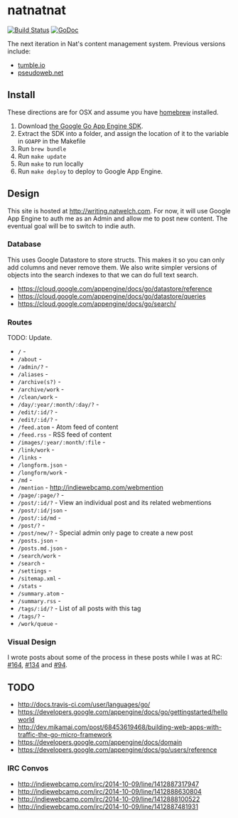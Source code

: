 # natnatnat

[![Build Status](https://travis-ci.org/icco/natnatnat.svg?branch=master)](https://travis-ci.org/icco/natnatnat) [![GoDoc](https://godoc.org/github.com/icco/natnatnat?status.svg)](https://godoc.org/github.com/icco/natnatnat)

The next iteration in Nat's content management system. Previous versions include:

 * [tumble.io](http://github.com/icco/tumble)
 * [pseudoweb.net](http://github.com/icco/pseudoweb)

## Install

These directions are for OSX and assume you have [homebrew](http://brew.sh/) installed.

 1. Download [the Google Go App Engine SDK](https://cloud.google.com/appengine/downloads#Google_App_Engine_SDK_for_Go).
 2. Extract the SDK into a folder, and assign the location of it to the variable in `GOAPP` in the Makefile
 3. Run `brew bundle`
 3. Run `make update`
 5. Run `make` to run locally
 6. Run `make deploy` to deploy to Google App Engine.

## Design

This site is hosted at <http://writing.natwelch.com>. For now, it will use Google App Engine to auth me as an Admin and allow me to post new content. The eventual goal will be to switch to indie auth.

### Database

This uses Google Datastore to store structs. This makes it so you can only add columns and never remove them. We also write simpler versions of objects into the search indexes to that we can do full text search.

 - https://cloud.google.com/appengine/docs/go/datastore/reference
 - https://cloud.google.com/appengine/docs/go/datastore/queries
 - https://cloud.google.com/appengine/docs/go/search/

### Routes

TODO: Update.

 * `/` -
 * `/about` -
 * `/admin/?` -
 * `/aliases` -
 * `/archive(s?)` -
 * `/archive/work` -
 * `/clean/work` -
 * `/day/:year/:month/:day/?` -
 * `/edit/:id/?` -
 * `/edit/:id/?` -
 * `/feed.atom` - Atom feed of content
 * `/feed.rss` - RSS feed of content
 * `/images/:year/:month/:file` -
 * `/link/work` -
 * `/links` -
 * `/longform.json` -
 * `/longform/work` -
 * `/md` -
 * `/mention` - http://indiewebcamp.com/webmention
 * `/page/:page/?` -
 * `/post/:id/?` - View an individual post and its related webmentions
 * `/post/:id/json` -
 * `/post/:id/md` -
 * `/post/?` -
 * `/post/new/?` - Special admin only page to create a new post
 * `/posts.json` -
 * `/posts.md.json` -
 * `/search/work` -
 * `/search` -
 * `/settings` -
 * `/sitemap.xml` -
 * `/stats` -
 * `/summary.atom` -
 * `/summary.rss` -
 * `/tags/:id/?` - List of all posts with this tag
 * `/tags/?` -
 * `/work/queue` -

### Visual Design

I wrote posts about some of the process in these posts while I was at RC: [#164](https://writing.natwelch.com/post/164), [#134](https://writing.natwelch.com/post/134) and [#94](https://writing.natwelch.com/post/94).

## TODO

 * http://docs.travis-ci.com/user/languages/go/
 * https://developers.google.com/appengine/docs/go/gettingstarted/helloworld
 * http://dev.mikamai.com/post/68453619468/building-web-apps-with-traffic-the-go-micro-framework
 * https://developers.google.com/appengine/docs/domain
 * https://developers.google.com/appengine/docs/go/users/reference

### IRC Convos

 * http://indiewebcamp.com/irc/2014-10-09/line/1412887317947
 * http://indiewebcamp.com/irc/2014-10-09/line/1412888630804
 * http://indiewebcamp.com/irc/2014-10-09/line/1412888100522
 * http://indiewebcamp.com/irc/2014-10-09/line/1412887481931
